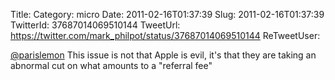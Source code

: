Title: 
Category: micro
Date: 2011-02-16T01:37:39
Slug: 2011-02-16T01:37:39
TwitterId: 37687014069510144
TweetUrl: https://twitter.com/mark_philpot/status/37687014069510144
ReTweetUser: 

[@parislemon](https://twitter.com/parislemon) This issue is not that Apple is evil, it's that they are taking an abnormal cut on what amounts to a "referral fee"